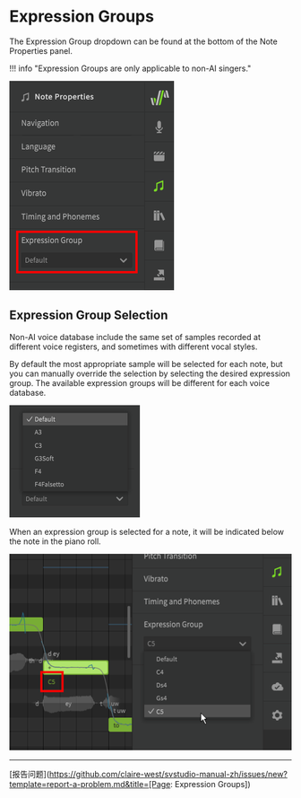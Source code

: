 # Expression Groups

The Expression Group dropdown can be found at the bottom of the Note Properties panel.

!!! info "Expression Groups are only applicable to non-AI singers."

![Expression Groups](../img/note-properties/expression-groups.png)

## Expression Group Selection
Non-AI voice database include the same set of samples recorded at different voice registers, and sometimes with different vocal styles.

By default the most appropriate sample will be selected for each note, but you can manually override the selection by selecting the desired expression group. The available expression groups will be different for each voice database.

![Genbu's Expression Groups](../img/note-properties/expression-group-dropdown-genbu.png)

When an expression group is selected for a note, it will be indicated below the note in the piano roll.

![Maki's Expression Groups](../img/note-properties/expression-groups-maki.png)

---

[报告问题](https://github.com/claire-west/svstudio-manual-zh/issues/new?template=report-a-problem.md&title=[Page: Expression Groups])